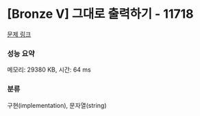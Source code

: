 # [Bronze V] 그대로 출력하기 - 11718 

[문제 링크](https://www.acmicpc.net/problem/11718) 

### 성능 요약

메모리: 29380 KB, 시간: 64 ms

### 분류

구현(implementation), 문자열(string)

